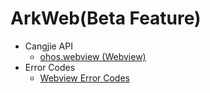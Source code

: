 # ArkWeb(Beta Feature)
- Cangjie API
    - [ohos.webview (Webview)](cj-apis-webview.md)
- Error Codes
    - [Webview Error Codes](../errorcodes/cj-errorcode-webview.md)